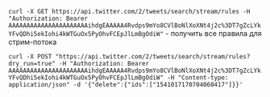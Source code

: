`curl -X GET https://api.twitter.com/2/tweets/search/stream/rules -H "Authorization: Bearer AAAAAAAAAAAAAAAAAAAAAAihdgEAAAAA4Rvdps9mYo8CVlBoNlXoXNt4j2c%3DT7gZcLYkYFvQDhi5ekIohi4kWTGuOx5PyOhvFCEpJlLmBgOdiW"` - получить все правила для стрим-потока


`curl -X POST "https://api.twitter.com/2/tweets/search/stream/rules?dry_run=true" -H "Authorization: Bearer AAAAAAAAAAAAAAAAAAAAAAihdgEAAAAA4Rvdps9mYo8CVlBoNlXoXNt4j2c%3DT7gZcLYkYFvQDhi5ekIohi4kWTGuOx5PyOhvFCEpJlLmBgOdiW" -H "Content-type: application/json" -d '{"delete":{"ids":["1541017170704060417"]}}'`